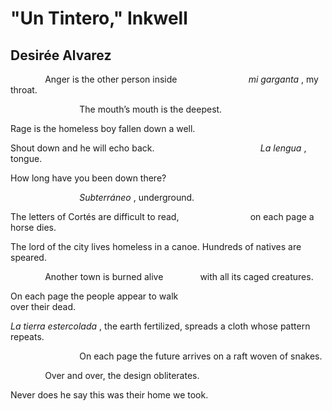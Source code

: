 # "Un Tintero," Inkwell
## Desirée Alvarez
              Anger is the other person inside
                            _mi garganta_ , my throat.

                            The mouth’s mouth is the deepest.

Rage is the homeless boy fallen down a well.

Shout down and he will echo back.
                                          _La lengua_ , tongue.

How long have you been down there?

                            _Subterráneo_ , underground.

The letters of Cortés are difficult to read,
                            on each page a horse dies.

The lord of the city lives homeless in a canoe.
Hundreds of natives are speared.

              Another town is burned alive
              with all its caged creatures.

On each page the people appear to walk
                                                        over their dead.

 _La tierra estercolada_ , the earth fertilized,
spreads a cloth whose pattern repeats.

                            On each page the future arrives
on a raft woven of snakes.

              Over and over, the design obliterates.

Never does he say this was their home we took.